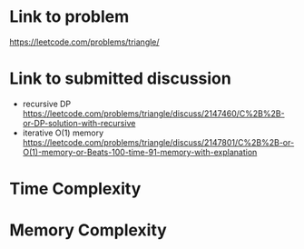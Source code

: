 # Link to problem
https://leetcode.com/problems/triangle/

# Link to submitted discussion
- recursive DP https://leetcode.com/problems/triangle/discuss/2147460/C%2B%2B-or-DP-solution-with-recursive
- iterative O(1) memory https://leetcode.com/problems/triangle/discuss/2147801/C%2B%2B-or-O(1)-memory-or-Beats-100-time-91-memory-with-explanation

# Time Complexity

# Memory Complexity
